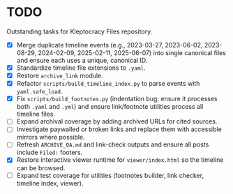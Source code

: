 # TODO

Outstanding tasks for Kleptocracy Files repository.

 - [x] Merge duplicate timeline events (e.g., 2023-03-27, 2023-06-02, 2023-08-29, 2024-02-09, 2025-02-11, 2025-06-07) into single canonical files and ensure each uses a unique, canonical ID.
- [x] Standardize timeline file extensions to `.yaml`.
- [x] Restore `archive_link` module.
- [x] Refactor `scripts/build_timeline_index.py` to parse events with `yaml.safe_load`.
- [x] Fix `scripts/build_footnotes.py` (indentation bug; ensure it processes both `.yaml` and `.yml`) and ensure link/footnote utilities process all timeline files.
- [ ] Expand archival coverage by adding archived URLs for cited sources.
- [ ] Investigate paywalled or broken links and replace them with accessible mirrors where possible.
- [ ] Refresh `ARCHIVE_QA.md` and link-check outputs and ensure all posts include `Filed:` footers.
 - [x] Restore interactive viewer runtime for `viewer/index.html` so the timeline can be browsed.
- [ ] Expand test coverage for utilities (footnotes builder, link checker, timeline index, viewer).
